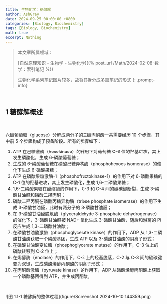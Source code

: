 ```yaml
---
title: 生物化学：糖酵解
author: AshGrey
date: 2024-09-25 00:00:00 +0800
categories: [Biology, Biochemistry]
tags: [Biology, Biochemistry]
math: true
excerpt: Nothing
---
```


> 本文章所属领域：
>
> [自然原理知识 - 生物学 - 生物化学]({% post_url /Math/2024-02-08-数学：索引笔记 %})
>
> 生物化学系列笔记图片较多，故将其拆分成多篇笔记的形式
{: .prompt-info}

<br>

## 1 糖酵解概述

<br>

六碳葡萄糖（glucose）分解成两分子的三碳丙酮酸一共需要经历 10 个步骤，其中前 5 个步骤构成了预备阶段。所有的步骤如下：

1. ATP 在己糖激酶（hexokinase）的作用下对葡萄糖 C-6 位的羟基进攻，其上发生磷酸化，生成 6-磷酸葡萄糖；
2. 生成的 6-磷酸葡萄糖在磷酸己糖异构酶（phosphohexoes isomerase）的催化下生成 6-磷酸果糖；
3. ATP 在磷酸果糖激酶-1（phosphofructokinase-1）的作用下对 6-磷酸果糖的 C-1 位的羟基进攻，其上发生磷酸化，生成 1,6-二磷酸果糖；
4. 1,6-二磷酸果糖在醛缩酶的作用下，C-3 和 C-4 间的碳碳键断裂，生成 3-磷酸甘油醛和磷酸二羟丙酮；
5. 磷酸二羟丙酮在磷酸丙糖异构酶（triose phosphate isomerase）的作用下生成 3-磷酸甘油醛，此时有两分子的 3-磷酸甘油醛；
6. 在 3-磷酸甘油醛脱氢酶（glyceraldehyde 3-phosphate dehydrogenase）的催化下，3-磷酸甘油醛被 NAD+ 氧化生成 3-磷酸甘油酸，随后和游离的 Pi 反应生成 1,3-二磷酸甘油酸；
7. 在磷酸甘油酸激酶（phosphoglycerate kinase）的作用下，ADP 从 1,3-二磷酸甘油酸获取一个磷酸基团，生成 ATP 以及 3-磷酸甘油酸的阴离子形式；
8. 在磷酸甘油酸变位酶（phosphoglycerate mutase）的作用下，C-3 位上的磷酸转移到 C-2 位上；
9. 在烯醇酶（enolase）的作用下，C-3 上的羟基脱落，C-2 与 C-3 间的碳碳键变为双键，生成磷酸烯醇丙酮酸的阴离子形式；
10. 在丙酮酸激酶（pyruvate kinase）的作用下，ADP 从磷酸烯醇丙酮酸上获取一个磷酸基团得到 ATP，并生成丙酮酸。

<br>

![图 1.1-1 糖酵解的整体过程](figure/Screenshot 2024-10-10 144359.png)

<br>

